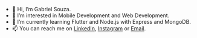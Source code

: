 - 👋 Hi, I’m Gabriel Souza.
- 👀 I’m interested in Mobile Development and Web Development.
- 🌱 I’m currently learning Flutter and Node.js with Express and MongoDB.
- 📫 You can reach me on [LinkedIn](https://www.linkedin.com/in/gabrielsouza007/), [Instagram](https://www.instagram.com/binhosouza/) or [Email](mailto:gabrielss_@outlook.com).

<!---
gsouza97/gsouza97 is a ✨ special ✨ repository because its `README.md` (this file) appears on your GitHub profile.
You can click the Preview link to take a look at your changes.
--->
